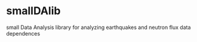 # smallDAlib

small Data Analysis library for analyzing earthquakes and neutron flux data dependences
